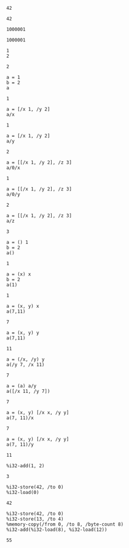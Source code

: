 ```
42

42
```

```
1000001

1000001
```

```
1
2

2
```

```
a = 1
b = 2
a

1
```

```
a = [/x 1, /y 2]
a/x

1
```

```
a = [/x 1, /y 2]
a/y

2
```

```
a = [[/x 1, /y 2], /z 3]
a/0/x

1
```

```
a = [[/x 1, /y 2], /z 3]
a/0/y

2
```

```
a = [[/x 1, /y 2], /z 3]
a/z

3
```

```
a = () 1
b = 2
a()

1
```

```
a = (x) x
b = 2
a(1)

1
```

```
a = (x, y) x
a(7,11)

7
```

```
a = (x, y) y
a(7,11)

11
```

```
a = (/x, /y) y
a(/y 7, /x 11)

7
```

```
a = (a) a/y
a([/x 11, /y 7])

7
```

```
a = (x, y) [/x x, /y y]
a(7, 11)/x

7
```

```
a = (x, y) [/x x, /y y]
a(7, 11)/y

11
```

```
%i32-add(1, 2)

3
```

```
%i32-store(42, /to 0)
%i32-load(0)

42
```

```
%i32-store(42, /to 0)
%i32-store(13, /to 4)
%memory-copy(/from 0, /to 8, /byte-count 8)
%i32-add(%i32-load(8), %i32-load(12))

55
```